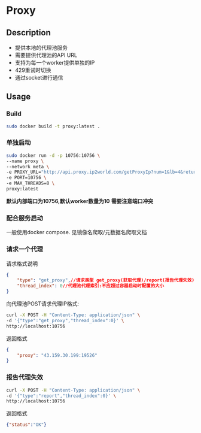 # Proxy
## Description
- 提供本地的代理池服务
- 需要提供代理池的API URL
- 支持为每一个worker提供单独的IP
- 429重试时切换
- 通过socket进行通信

## Usage

### Build
```bash
sudo docker build -t proxy:latest .
```

### 单独启动

```bash
sudo docker run -d -p 10756:10756 \
--name proxy \
--network meta \
-e PROXY_URL="http://api.proxy.ip2world.com/getProxyIp?num=1&lb=4&return_type=txt&protocol=http" \
-e PORT=10756 \
-e MAX_THREADS=8 \
proxy:latest 
```

**默认内部端口为10756,默认worker数量为10**
**需要注意端口冲突**

### 配合服务启动
一般使用docker compose. 见镜像名爬取/元数据名爬取文档

### 请求一个代理
请求格式说明
```json
{
    "type": "get_proxy",//请求类型 get_proxy(获取代理)/report(报告代理失效)
    "thread_index": 0//代理池代理索引:不应超过容器启动时配置的大小
}
```

向代理池POST请求代理IP格式:

```bash
curl -X POST -H "Content-Type: application/json" \
-d '{"type":"get_proxy","thread_index":0}' \
http://localhost:10756
```

返回格式
```json
{
    "proxy": "43.159.30.199:19526"
}
```

### 报告代理失效
```bash
curl -X POST -H "Content-Type: application/json" \
-d '{"type":"report","thread_index":0}' \
http://localhost:10756
```

返回格式
```json
{"status":"OK"}
```


